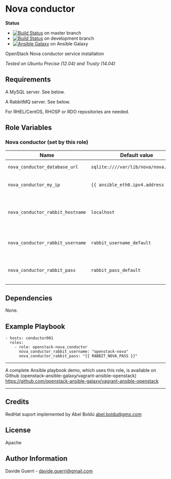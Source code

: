 Nova conductor
=========

**Status**
* [![Build Status](https://travis-ci.org/openstack-ansible-galaxy/openstack-nova_conductor.svg?branch=master)](https://travis-ci.org/openstack-ansible-galaxy/openstack-nova_conductor) on master branch
* [![Build Status](https://travis-ci.org/openstack-ansible-galaxy/openstack-nova_conductor.svg?branch=development)](https://travis-ci.org/openstack-ansible-galaxy/openstack-nova_conductor) on development branch
* [![Ansible Galaxy](http://img.shields.io/badge/dguerri-openstack--nova_conductor-blue.svg)](https://galaxy.ansible.com/list#/roles/1772) on Ansible Galaxy

OpenStack Nova conductor service installation

_Tested on Ubuntu Precise (12.04) and Trusty (14.04)_

Requirements
------------

A MySQL server. See below.

A RabbitMQ server. See below.

For RHEL/CentOS, RHOSP or RDO repositories are needed.

Role Variables
--------------
### Nova conductor (set by this role)

| Name | Default value | Description | Note |
|---  |---  |---  |--- |
| `nova_conductor_database_url` | `sqlite:////var/lib/nova/nova.sqlite` | Database URI ||
| `nova_conductor_my_ip` | `{{ ansible_eth0.ipv4.address }}` | Management IP for nova-conductor |
| `nova_conductor_rabbit_hostname` | `localhost` | Hostname/IP address where the RabbitMQ service runs ||
| `nova_conductor_rabbit_username` | `rabbit_username_default` | RabbitMQ username for Nova conductor ||
| `nova_conductor_rabbit_pass` | `rabbit_pass_default` | RabbitMQ password for Nova conductor. ||


Dependencies
------------

None.

Example Playbook
----------------

    - hosts: conductor001
      roles:
        - role: openstack-nova_conductor
          nova_conductor_rabbit_username: "openstack-nova"
          nova_conductor_rabbit_pass: "{{ RABBIT_NOVA_PASS }}"

---

A complete Ansible playbook demo, which uses this role, is available on Github (openstack-ansible-galaxy/vagrant-ansible-openstack) <https://github.com/openstack-ansible-galaxy/vagrant-ansible-openstack>

---

Credits
-------
RedHat suport implemented by Abel Boldú <abel.boldu@gmx.com>

License
-------

Apache

Author Information
------------------

Davide Guerri - davide.guerri@gmail.com
